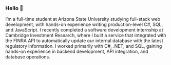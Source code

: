### Hello 👋<br>

I’m a full-time student at Arizona State University studying full-stack web development, with hands-on experience writing production-level C#, SQL, and JavaScript. I recently completed a software development internship at Cambridge Investment Research, where I built a service that integrated with the FINRA API to automatically update our internal database with the latest regulatory information. I worked primarily with C#, .NET, and SQL, gaining hands-on experience in backend development, API integration, and database operations.
